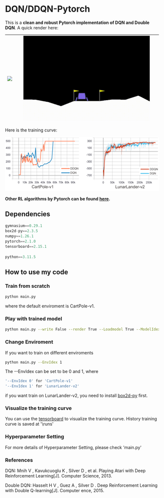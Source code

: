 # DQN/DDQN-Pytorch
This is a **clean and robust Pytorch implementation of DQN and Double DQN**. A quick render here:


<img src="https://github.com/XinJingHao/DQN-DDQN-Pytorch/blob/main/IMGs/Render_CVP1.gif" width="90%" height="auto">  | <img src="https://github.com/XinJingHao/DQN-DDQN-Pytorch/blob/main/IMGs/Render%20of%20DDQN.gif" width="90%" height="auto">
:-----------------------:|:-----------------------:|

Here is the training curve:  

<img src="https://github.com/XinJingHao/DQN-DDQN-Pytorch/blob/main/IMGs/DQN_DDQN_result.png"/>

**Other RL algorithms by Pytorch can be found [here](https://github.com/XinJingHao/RL-Algorithms-by-Pytorch).**



## Dependencies
```python
gymnasium==0.29.1  
box2d-py==2.3.5 
numpy==1.26.1
pytorch==2.1.0
tensorboard==2.15.1

python==3.11.5
```

## How to use my code
### Train from scratch

```bash
python main.py
```
where the default enviroment is CartPole-v1.  


### Play with trained model
```bash
python main.py --write False --render True --Loadmodel True --ModelIdex 50000
```

### Change Enviroment
If you want to train on different enviroments
```bash
python main.py --EnvIdex 1
```
The --EnvIdex can be set to be 0 and 1, where   
```bash
'--EnvIdex 0' for 'CartPole-v1'  
'--EnvIdex 1' for 'LunarLander-v2'   
```
if you want train on LunarLander-v2, you need to install [box2d-py](https://gymnasium.farama.org/environments/box2d/) first.

### Visualize the training curve
You can use the [tensorboard](https://pytorch.org/docs/stable/tensorboard.html) to visualize the training curve. History training curve is saved at '\runs'
### Hyperparameter Setting
For more details of Hyperparameter Setting, please check 'main.py'
### References
DQN: Mnih V , Kavukcuoglu K , Silver D , et al. Playing Atari with Deep Reinforcement Learning[J]. Computer Science, 2013. 

Double DQN: Hasselt H V , Guez A , Silver D . Deep Reinforcement Learning with Double Q-learning[J]. Computer ence, 2015.

